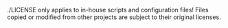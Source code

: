 ./LICENSE only applies to in-house scripts and configuration files!
Files copied or modified from other projects are subject to their original licenses.